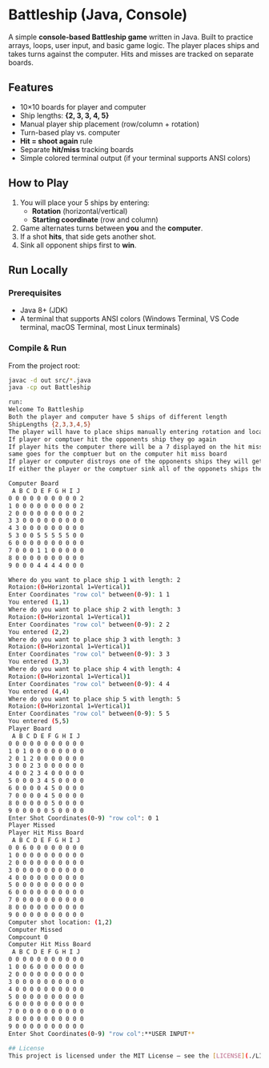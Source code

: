 # Battleship (Java, Console)

A simple **console-based Battleship game** written in Java. Built to practice arrays, loops, user input, and basic game logic. The player places ships and takes turns against the computer. Hits and misses are tracked on separate boards.

## Features
- 10×10 boards for player and computer
- Ship lengths: **{2, 3, 3, 4, 5}**
- Manual player ship placement (row/column + rotation)
- Turn-based play vs. computer
- **Hit = shoot again** rule
- Separate **hit/miss** tracking boards
- Simple colored terminal output (if your terminal supports ANSI colors)

## How to Play
1. You will place your 5 ships by entering:
   - **Rotation** (horizontal/vertical)
   - **Starting coordinate** (row and column)
2. Game alternates turns between **you** and the **computer**.
3. If a shot **hits**, that side gets another shot.
4. Sink all opponent ships first to **win**.

## Run Locally

### Prerequisites
- Java 8+ (JDK)
- A terminal that supports ANSI colors (Windows Terminal, VS Code terminal, macOS Terminal, most Linux terminals)

### Compile & Run
From the project root:
```bash
javac -d out src/*.java
java -cp out Battleship

run:
Welcome To Battleship
Both the player and computer have 5 ships of different length
ShipLengths {2,3,3,4,5}
The player will have to place ships manually entering rotation and location
If player or comptuer hit the opponents ship they go again
If player hits the computer there will be a 7 displayed on the hit miss board and it miss there will be a 6
same goes for the comptuer but on the computer hit miss board
If player or computer distroys one of the opponents ships they will get a message of Ship Snak
If either the player or the comptuer sink all of the opponets ships they win

Computer Board
 A B C D E F G H I J
0 0 0 0 0 0 0 0 0 0 2 
1 0 0 0 0 0 0 0 0 0 2 
2 0 0 0 0 0 0 0 0 0 2 
3 3 0 0 0 0 0 0 0 0 0 
4 3 0 0 0 0 0 0 0 0 0 
5 3 0 0 5 5 5 5 5 0 0 
6 0 0 0 0 0 0 0 0 0 0 
7 0 0 0 1 1 0 0 0 0 0 
8 0 0 0 0 0 0 0 0 0 0 
9 0 0 0 4 4 4 4 0 0 0 

Where do you want to place ship 1 with length: 2
Rotaion:(0=Horizontal 1=Vertical)1
Enter Coordinates "row col" between(0-9): 1 1
You entered (1,1)
Where do you want to place ship 2 with length: 3
Rotaion:(0=Horizontal 1=Vertical)1 
Enter Coordinates "row col" between(0-9): 2 2
You entered (2,2)
Where do you want to place ship 3 with length: 3
Rotaion:(0=Horizontal 1=Vertical)1
Enter Coordinates "row col" between(0-9): 3 3
You entered (3,3)
Where do you want to place ship 4 with length: 4
Rotaion:(0=Horizontal 1=Vertical)1
Enter Coordinates "row col" between(0-9): 4 4
You entered (4,4)
Where do you want to place ship 5 with length: 5
Rotaion:(0=Horizontal 1=Vertical)1
Enter Coordinates "row col" between(0-9): 5 5
You entered (5,5)
Player Board
 A B C D E F G H I J
0 0 0 0 0 0 0 0 0 0 0 
1 0 1 0 0 0 0 0 0 0 0 
2 0 1 2 0 0 0 0 0 0 0 
3 0 0 2 3 0 0 0 0 0 0 
4 0 0 2 3 4 0 0 0 0 0 
5 0 0 0 3 4 5 0 0 0 0 
6 0 0 0 0 4 5 0 0 0 0 
7 0 0 0 0 4 5 0 0 0 0 
8 0 0 0 0 0 5 0 0 0 0 
9 0 0 0 0 0 5 0 0 0 0 
Enter Shot Coordinates(0-9) "row col": 0 1
Player Missed
Player Hit Miss Board
 A B C D E F G H I J
0 0 6 0 0 0 0 0 0 0 0 
1 0 0 0 0 0 0 0 0 0 0 
2 0 0 0 0 0 0 0 0 0 0 
3 0 0 0 0 0 0 0 0 0 0 
4 0 0 0 0 0 0 0 0 0 0 
5 0 0 0 0 0 0 0 0 0 0 
6 0 0 0 0 0 0 0 0 0 0 
7 0 0 0 0 0 0 0 0 0 0 
8 0 0 0 0 0 0 0 0 0 0 
9 0 0 0 0 0 0 0 0 0 0 
Computer shot location: (1,2)
Computer Missed
Compcount 0
Computer Hit Miss Board
 A B C D E F G H I J
0 0 0 0 0 0 0 0 0 0 0 
1 0 0 6 0 0 0 0 0 0 0 
2 0 0 0 0 0 0 0 0 0 0 
3 0 0 0 0 0 0 0 0 0 0 
4 0 0 0 0 0 0 0 0 0 0 
5 0 0 0 0 0 0 0 0 0 0 
6 0 0 0 0 0 0 0 0 0 0 
7 0 0 0 0 0 0 0 0 0 0 
8 0 0 0 0 0 0 0 0 0 0 
9 0 0 0 0 0 0 0 0 0 0 
Enter Shot Coordinates(0-9) "row col":**USER INPUT**

## License
This project is licensed under the MIT License – see the [LICENSE](./LICENSE) file for details.


